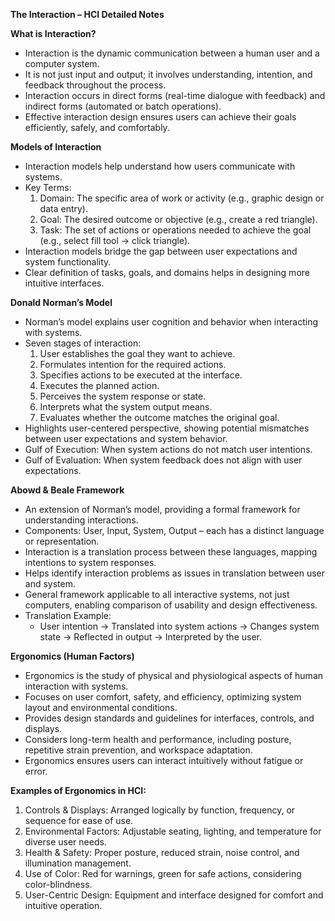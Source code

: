 **The Interaction – HCI Detailed Notes**

**What is Interaction?**
- Interaction is the dynamic communication between a human user and a computer system.
- It is not just input and output; it involves understanding, intention, and feedback throughout the process.
- Interaction occurs in direct forms (real-time dialogue with feedback) and indirect forms (automated or batch operations).
- Effective interaction design ensures users can achieve their goals efficiently, safely, and comfortably.

**Models of Interaction**
- Interaction models help understand how users communicate with systems.
- Key Terms:
  1. Domain: The specific area of work or activity (e.g., graphic design or data entry).
  2. Goal: The desired outcome or objective (e.g., create a red triangle).
  3. Task: The set of actions or operations needed to achieve the goal (e.g., select fill tool → click triangle).
- Interaction models bridge the gap between user expectations and system functionality.
- Clear definition of tasks, goals, and domains helps in designing more intuitive interfaces.

**Donald Norman’s Model**
- Norman’s model explains user cognition and behavior when interacting with systems.
- Seven stages of interaction:
  1. User establishes the goal they want to achieve.
  2. Formulates intention for the required actions.
  3. Specifies actions to be executed at the interface.
  4. Executes the planned action.
  5. Perceives the system response or state.
  6. Interprets what the system output means.
  7. Evaluates whether the outcome matches the original goal.
- Highlights user-centered perspective, showing potential mismatches between user expectations and system behavior.
- Gulf of Execution: When system actions do not match user intentions.
- Gulf of Evaluation: When system feedback does not align with user expectations.

**Abowd & Beale Framework**
- An extension of Norman’s model, providing a formal framework for understanding interactions.
- Components: User, Input, System, Output – each has a distinct language or representation.
- Interaction is a translation process between these languages, mapping intentions to system responses.
- Helps identify interaction problems as issues in translation between user and system.
- General framework applicable to all interactive systems, not just computers, enabling comparison of usability and design effectiveness.
- Translation Example:
  - User intention → Translated into system actions → Changes system state → Reflected in output → Interpreted by the user.

**Ergonomics (Human Factors)**
- Ergonomics is the study of physical and physiological aspects of human interaction with systems.
- Focuses on user comfort, safety, and efficiency, optimizing system layout and environmental conditions.
- Provides design standards and guidelines for interfaces, controls, and displays.
- Considers long-term health and performance, including posture, repetitive strain prevention, and workspace adaptation.
- Ergonomics ensures users can interact intuitively without fatigue or error.

**Examples of Ergonomics in HCI:**
1. Controls & Displays: Arranged logically by function, frequency, or sequence for ease of use.
2. Environmental Factors: Adjustable seating, lighting, and temperature for diverse user needs.
3. Health & Safety: Proper posture, reduced strain, noise control, and illumination management.
4. Use of Color: Red for warnings, green for safe actions, considering color-blindness.
5. User-Centric Design: Equipment and interface designed for comfort and intuitive operation.

